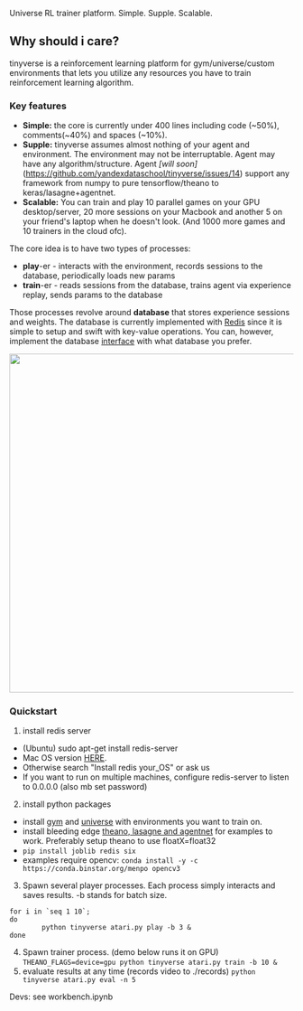 
Universe RL trainer platform. Simple. Supple. Scalable.

## Why should i care?

tinyverse is a reinforcement learning platform for gym/universe/custom environments that lets you utilize any resources you have to train reinforcement learning algorithm.

### Key features
* __Simple:__ the core is currently under 400 lines including code (~50%), comments(~40%) and spaces (~10%).
* __Supple:__ tinyverse assumes almost nothing of your agent and environment. The environment may not be interruptable. Agent may have any algorithm/structure. Agent _[will soon]_(https://github.com/yandexdataschool/tinyverse/issues/14) support any framework from numpy to pure tensorflow/theano to keras/lasagne+agentnet.
* __Scalable:__ You can train and play 10 parallel games on your GPU desktop/server, 20 more sessions on your Macbook and another 5 on your friend's laptop when he doesn't look. (And 1000 more games and 10 trainers in the cloud ofc).

The core idea is to have two types of processes:
* __play__-er - interacts with the environment, records sessions to the database, periodically loads new params
* __train__-er - reads sessions from the database, trains agent via experience replay, sends params to the database

Those processes revolve around __database__ that stores experience sessions and weights. The database is currently implemented with [Redis](http://redis.io/) since it is simple to setup and swift with key-value operations. You can, however, implement the database [interface](https://github.com/yandexdataschool/tinyverse/blob/master/tinyverse/database.py#L76) with what database you prefer.

<img src="https://s29.postimg.org/wjrmukxfr/tinyverse_scheme.png" width="600">

### Quickstart

1. install redis server
  * (Ubuntu) sudo apt-get install redis-server 
  * Mac OS version [HERE](http://jasdeep.ca/2012/05/installing-redis-on-mac-os-x/). 
  * Otherwise search "Install redis your_OS" or ask us
  * If you want to run on multiple machines, configure redis-server to listen to 0.0.0.0 (also mb set password)
  
2. install python packages
  * install [gym](https://github.com/openai/gym#installing-everything) and [universe](https://github.com/openai/universe) with environments you want to train on.
  * install bleeding edge [theano, lasagne and agentnet](http://agentnet.readthedocs.io/en/master/user/install.html) for examples to work. Preferably setup theano to use floatX=float32
  * ```pip install joblib redis six```
  * examples require opencv: ```conda install -y -c https://conda.binstar.org/menpo opencv3```
  
 
3. Spawn several player processes. Each process simply interacts and saves results. -b stands for batch size.
 ```
 for i in `seq 1 10`; 
 do
         python tinyverse atari.py play -b 3 &
 done
 ```
4. Spawn trainer process. (demo below runs it on GPU)
 ```THEANO_FLAGS=device=gpu python tinyverse atari.py train -b 10 &```
5. evaluate results at any time (records video to ./records)
 ```python tinyverse atari.py eval -n 5```

Devs: see workbench.ipynb
